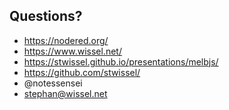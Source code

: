 ##  Questions?

- https://nodered.org/
- https://www.wissel.net/
- https://stwissel.github.io/presentations/melbjs/
- https://github.com/stwissel/
- @notessensei
- stephan@wissel.net
